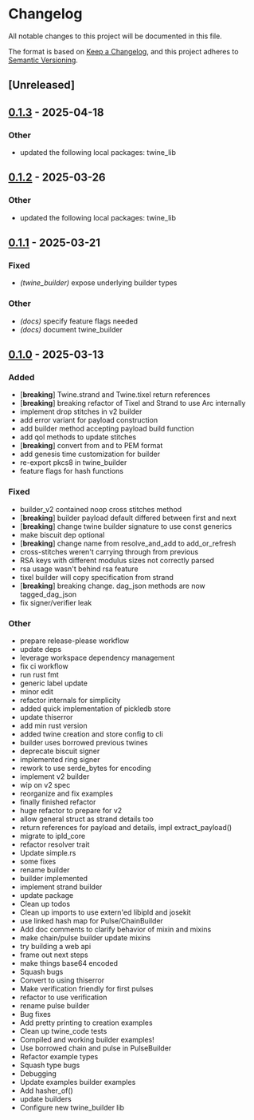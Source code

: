 # Changelog

All notable changes to this project will be documented in this file.

The format is based on [Keep a Changelog](https://keepachangelog.com/en/1.0.0/),
and this project adheres to [Semantic Versioning](https://semver.org/spec/v2.0.0.html).

## [Unreleased]

## [0.1.3](https://github.com/twine-protocol/twine-rs/compare/twine_builder-v0.1.2...twine_builder-v0.1.3) - 2025-04-18

### Other

- updated the following local packages: twine_lib

## [0.1.2](https://github.com/twine-protocol/twine-rs/compare/twine_builder-v0.1.1...twine_builder-v0.1.2) - 2025-03-26

### Other

- updated the following local packages: twine_lib

## [0.1.1](https://github.com/twine-protocol/twine-rs/compare/twine_builder-v0.1.0...twine_builder-v0.1.1) - 2025-03-21

### Fixed

- *(twine_builder)* expose underlying builder types

### Other

- *(docs)* specify feature flags needed
- *(docs)* document twine_builder

## [0.1.0](https://github.com/twine-protocol/twine-rs/releases/tag/twine_builder-v0.1.0) - 2025-03-13

### Added

- [**breaking**] Twine.strand and Twine.tixel return references
- [**breaking**] breaking refactor of Tixel and Strand to use Arc internally
- implement drop stitches in v2 builder
- add error variant for payload construction
- add builder method accepting payload build function
- add qol methods to update stitches
- [**breaking**] convert from and to PEM format
- add genesis time customization for builder
- re-export pkcs8 in twine_builder
- feature flags for hash functions

### Fixed

- builder_v2 contained noop cross stitches method
- [**breaking**] builder payload default differed between first and next
- [**breaking**] change twine builder signature to use const generics
- make biscuit dep optional
- [**breaking**] change name from resolve_and_add to add_or_refresh
- cross-stitches weren't carrying through from previous
- RSA keys with different modulus sizes not correctly parsed
- rsa usage wasn't behind rsa feature
- tixel builder will copy specification from strand
- [**breaking**] breaking change. dag_json methods are now tagged_dag_json
- fix signer/verifier leak

### Other

- prepare release-please workflow
- update deps
- leverage workspace dependency management
- fix ci workflow
- run rust fmt
- generic label update
- minor edit
- refactor internals for simplicity
- added quick implementation of pickledb store
- update thiserror
- add min rust version
- added twine creation and store config to cli
- builder uses borrowed previous twines
- deprecate biscuit signer
- implemented ring signer
- rework to use serde_bytes for encoding
- implement v2 builder
- wip on v2 spec
- reorganize and fix examples
- finally finished refactor
- huge refactor to prepare for v2
- allow general struct as strand details too
- return references for payload and details, impl extract_payload()
- migrate to ipld_core
- refactor resolver trait
- Update simple.rs
- some fixes
- rename builder
- builder implemented
- implement strand builder
- update package
- Clean up todos
- Clean up imports to use extern'ed libipld and josekit
- use linked hash map for Pulse/ChainBuilder
- Add doc comments to clarify behavior of mixin and mixins
- make chain/pulse builder update mixins
- try building a web api
- frame out next steps
- make things base64 encoded
- Squash bugs
- Convert to using thiserror
- Make verification friendly for first pulses
- refactor to use verification
- rename pulse builder
- Bug fixes
- Add pretty printing to creation examples
- Clean up twine_code tests
- Compiled and working builder examples!
- Use borrowed chain and pulse in PulseBuilder
- Refactor example types
- Squash type bugs
- Debugging
- Update examples builder examples
- Add hasher_of()
- update builders
- Configure new twine_builder lib
